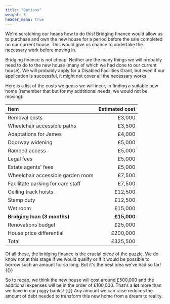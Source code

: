 ```yaml
---
title: "Options"
weight: 5
header_menu: true
---
```


We're scratching our heads how to do this! Bridging finance would allow us to
purchase and own the new house for a period before the sale completed on our
current house. This would give us chance to undertake the necessary work before
moving in.

Bridging finance is not cheap. Neither are the many things we will probably
need to do to the new house (many of which we had done to our current house).
We will probably apply for a Disabled Facilities Grant, but even if our
application is successful, it might not cover all the necessary works.

Here is a list of the costs we *guess* we will incur, in finding a suitable new
home (remember that but for my addtitional needs, we would not be moving):

| Item | Estimated cost |
| :- | -: |
| Removal costs | &pound;3,000 |
| Wheelchair accessible paths | &pound;3,500 |
| Adaptations for James | &pound;4,000 |
| Doorway widening | &pound;5,000 |
| Ramped access | &pound;5,000 |
| Legal fees | &pound;5,000 |
| Estate agents' fees | &pound;5,000 |
| Wheelchair accessible garden room | &pound;7,500 |
| Facilitate parking for care staff | &pound;7,500 |
| Ceiling track hoists | &pound;12,500 |
| Stamp duty | &pound;12,500 |
| Wet room | &pound;15,000 |
| **Bridging loan (3 months)** | **&pound;15,000** |
| Renovations budget | &pound;25,000 |
| House price differential | &pound;200,000 |
| Total | &pound;325,500 |

Of all these, the bridging finance is the crucial piece of the puzzle. We do
know not at this stage if we would qualify or if it would be possible to borrow
such an amount for so long. But it's the best idea we've had so far!
{{<icon class="fa fa-line-chart">}}

So to recap, we think the new house will cost around &pound;500,000 and the
additional expenses will be in the order of &pound;100,000. That's a **lot**
more than we have in our piggy banks! {{<icon class="fa fa-wheelchair-alt">}}
*Any* amount we can raise reduces the amount of debt needed to transform this
new home from a dream to reality.